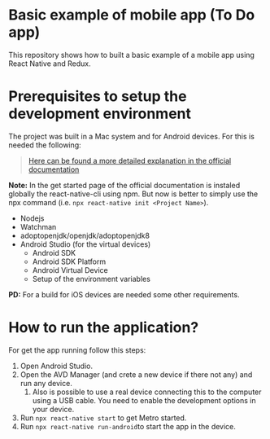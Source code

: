 <h1>Basic example of mobile app (To Do app)</h1>

This repository shows how to built a basic example of a mobile app using React Native and Redux.

# Prerequisites to setup the development environment

The project was built in a Mac system and for Android devices. For this is needed the following:

> [Here can be found a more detailed explanation in the official documentation](https://reactnative.dev/docs/environment-setup)

**Note:** In the get started page of the official documentation is instaled globally the react-native-cli using npm. But now is better to simply use the npx command (i.e. `npx react-native init <Project Name>`).

- Nodejs
- Watchman
- adoptopenjdk/openjdk/adoptopenjdk8
- Android Studio (for the virtual devices)
  - Android SDK
  - Android SDK Platform
  - Android Virtual Device
  - Setup of the environment variables

**PD:** For a build for iOS devices are needed some other requirements.

# How to run the application?

For get the app running follow this steps:

1. Open Android Studio.
2. Open the AVD Manager (and crete a new device if there not any) and run any device.
   1. Also is possible to use a real device connecting this to the computer using a USB cable. You need to enable the development options in your device.
3. Run `npx react-native start` to get Metro started.
4. Run `npx react-native run-android`to start the app in the device.